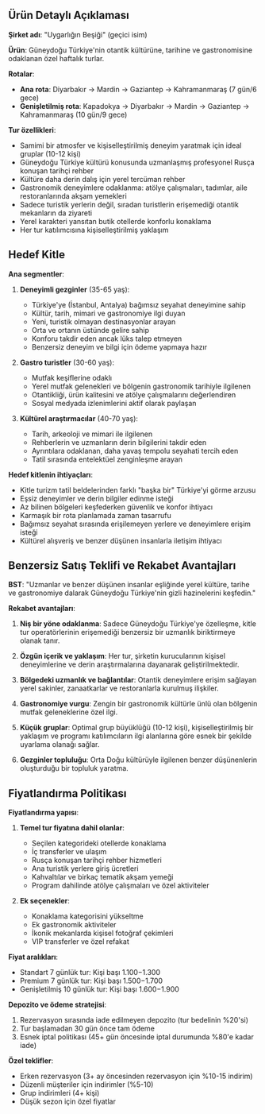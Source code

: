 ## Ürün Detaylı Açıklaması

**Şirket adı**: "Uygarlığın Beşiği" (geçici isim)

**Ürün**: Güneydoğu Türkiye'nin otantik kültürüne, tarihine ve gastronomisine odaklanan özel haftalık turlar.

**Rotalar**:

- **Ana rota**: Diyarbakır → Mardin → Gaziantep → Kahramanmaraş (7 gün/6 gece)
- **Genişletilmiş rota**: Kapadokya → Diyarbakır → Mardin → Gaziantep → Kahramanmaraş (10 gün/9 gece)

**Tur özellikleri**:

- Samimi bir atmosfer ve kişiselleştirilmiş deneyim yaratmak için ideal gruplar (10-12 kişi)
- Güneydoğu Türkiye kültürü konusunda uzmanlaşmış profesyonel Rusça konuşan tarihçi rehber
- Kültüre daha derin dalış için yerel tercüman rehber
- Gastronomik deneyimlere odaklanma: atölye çalışmaları, tadımlar, aile restoranlarında akşam yemekleri
- Sadece turistik yerlerin değil, sıradan turistlerin erişemediği otantik mekanların da ziyareti
- Yerel karakteri yansıtan butik otellerde konforlu konaklama
- Her tur katılımcısına kişiselleştirilmiş yaklaşım

## Hedef Kitle

**Ana segmentler**:

1. **Deneyimli gezginler** (35-65 yaş):
    
    - Türkiye'ye (İstanbul, Antalya) bağımsız seyahat deneyimine sahip
    - Kültür, tarih, mimari ve gastronomiye ilgi duyan
    - Yeni, turistik olmayan destinasyonlar arayan
    - Orta ve ortanın üstünde gelire sahip
    - Konforu takdir eden ancak lüks talep etmeyen
    - Benzersiz deneyim ve bilgi için ödeme yapmaya hazır
2. **Gastro turistler** (30-60 yaş):
    
    - Mutfak keşiflerine odaklı
    - Yerel mutfak gelenekleri ve bölgenin gastronomik tarihiyle ilgilenen
    - Otantikliği, ürün kalitesini ve atölye çalışmalarını değerlendiren
    - Sosyal medyada izlenimlerini aktif olarak paylaşan
3. **Kültürel araştırmacılar** (40-70 yaş):
    
    - Tarih, arkeoloji ve mimari ile ilgilenen
    - Rehberlerin ve uzmanların derin bilgilerini takdir eden
    - Ayrıntılara odaklanan, daha yavaş tempolu seyahati tercih eden
    - Tatil sırasında entelektüel zenginleşme arayan

**Hedef kitlenin ihtiyaçları**:

- Kitle turizm tatil beldelerinden farklı "başka bir" Türkiye'yi görme arzusu
- Eşsiz deneyimler ve derin bilgiler edinme isteği
- Az bilinen bölgeleri keşfederken güvenlik ve konfor ihtiyacı
- Karmaşık bir rota planlamada zaman tasarrufu
- Bağımsız seyahat sırasında erişilemeyen yerlere ve deneyimlere erişim isteği
- Kültürel alışveriş ve benzer düşünen insanlarla iletişim ihtiyacı

## Benzersiz Satış Teklifi ve Rekabet Avantajları

**BST**: "Uzmanlar ve benzer düşünen insanlar eşliğinde yerel kültüre, tarihe ve gastronomiye dalarak Güneydoğu Türkiye'nin gizli hazinelerini keşfedin."

**Rekabet avantajları**:

1. **Niş bir yöne odaklanma**: Sadece Güneydoğu Türkiye'ye özelleşme, kitle tur operatörlerinin erişemediği benzersiz bir uzmanlık biriktirmeye olanak tanır.
    
2. **Özgün içerik ve yaklaşım**: Her tur, şirketin kurucularının kişisel deneyimlerine ve derin araştırmalarına dayanarak geliştirilmektedir.
    
3. **Bölgedeki uzmanlık ve bağlantılar**: Otantik deneyimlere erişim sağlayan yerel sakinler, zanaatkarlar ve restoranlarla kurulmuş ilişkiler.
    
4. **Gastronomiye vurgu**: Zengin bir gastronomik kültürle ünlü olan bölgenin mutfak geleneklerine özel ilgi.
    
5. **Küçük gruplar**: Optimal grup büyüklüğü (10-12 kişi), kişiselleştirilmiş bir yaklaşım ve programı katılımcıların ilgi alanlarına göre esnek bir şekilde uyarlama olanağı sağlar.
    
6. **Gezginler topluluğu**: Orta Doğu kültürüyle ilgilenen benzer düşünenlerin oluşturduğu bir topluluk yaratma.
    

## Fiyatlandırma Politikası

**Fiyatlandırma yapısı**:

1. **Temel tur fiyatına dahil olanlar**:
    
    - Seçilen kategorideki otellerde konaklama
    - İç transferler ve ulaşım
    - Rusça konuşan tarihçi rehber hizmetleri
    - Ana turistik yerlere giriş ücretleri
    - Kahvaltılar ve birkaç tematik akşam yemeği
    - Program dahilinde atölye çalışmaları ve özel aktiviteler
2. **Ek seçenekler**:
    
    - Konaklama kategorisini yükseltme
    - Ek gastronomik aktiviteler
    - İkonik mekanlarda kişisel fotoğraf çekimleri
    - VIP transferler ve özel refakat

**Fiyat aralıkları**:

- Standart 7 günlük tur: Kişi başı $1.100-$1.300
- Premium 7 günlük tur: Kişi başı $1.500-$1.700
- Genişletilmiş 10 günlük tur: Kişi başı $1.600-$1.900

**Depozito ve ödeme stratejisi**:

1. Rezervasyon sırasında iade edilmeyen depozito (tur bedelinin %20'si)
2. Tur başlamadan 30 gün önce tam ödeme
3. Esnek iptal politikası (45+ gün öncesinde iptal durumunda %80'e kadar iade)

**Özel teklifler**:

- Erken rezervasyon (3+ ay öncesinden rezervasyon için %10-15 indirim)
- Düzenli müşteriler için indirimler (%5-10)
- Grup indirimleri (4+ kişi)
- Düşük sezon için özel fiyatlar